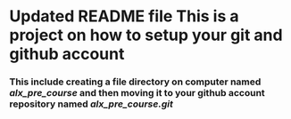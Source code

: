 # Updated README file This is a project on how to setup your git and github account
### This include creating a file directory on computer named *alx_pre_course* and then moving it to your github account repository named *alx_pre_course.git*
